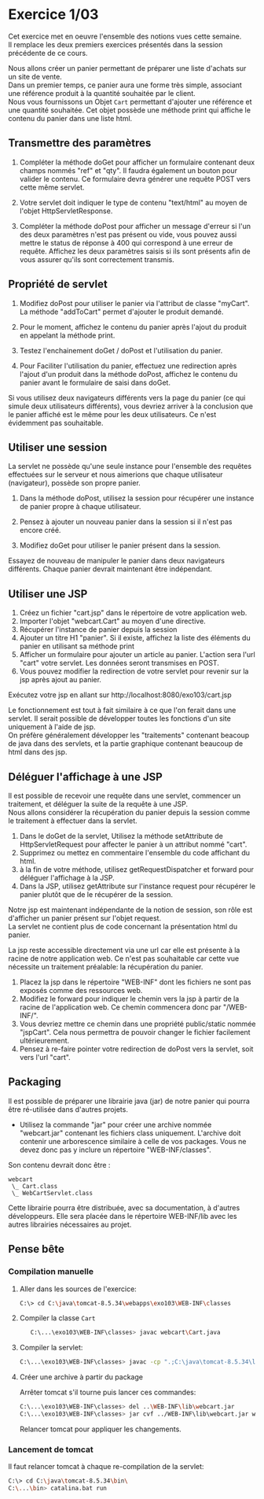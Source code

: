 # Exercice 1/03

Cet exercice met en oeuvre l'ensemble des notions vues cette semaine.  
Il remplace les deux premiers exercices présentés dans la session précédente de ce cours.

Nous allons créer un panier permettant de préparer une liste d'achats sur un site de vente.  
Dans un premier temps, ce panier aura une forme très simple, associant une référence produit à la quantité souhaitée par le client.  
Nous vous fournissons un Objet `Cart` permettant d'ajouter une référence et une quantité souhaitée. Cet objet possède une méthode print qui affiche le contenu du panier dans une liste html.

## Transmettre des paramètres

1. Compléter la méthode doGet pour afficher un formulaire contenant deux champs nommés "ref" et "qty". Il faudra également un bouton pour valider le contenu. Ce formulaire devra générer une requête POST vers cette même servlet.

1. Votre servlet doit indiquer le type de contenu "text/html" au moyen de l'objet HttpServletResponse.

1. Compléter la méthode doPost pour afficher un message d'erreur si l'un des deux paramètres n'est pas présent ou vide, vous pouvez aussi mettre le status de réponse à 400 qui correspond à une erreur de requête. Affichez les deux paramètres saisis si ils sont présents afin de vous assurer qu'ils sont correctement transmis.

## Propriété de servlet

1. Modifiez doPost pour utiliser le panier via l'attribut de classe "myCart". La méthode "addToCart" permet d'ajouter le produit demandé.

1. Pour le moment, affichez le contenu du panier après l'ajout du produit en appelant la méthode print.

1. Testez l'enchainement doGet / doPost et l'utilisation du panier.

1. Pour Faciliter l'utilisation du panier, effectuez une redirection après l'ajout d'un produit dans la méthode doPost, affichez le contenu du panier avant le formulaire de saisi dans doGet.

Si vous utilisez deux navigateurs différents vers la page du panier (ce qui simule deux utilisateurs différents), vous devriez arriver à la conclusion que le panier affiché est le même pour les deux utilisateurs. Ce n'est évidemment pas souhaitable.

## Utiliser une session

La servlet ne possède qu'une seule instance pour l'ensemble des requêtes effectuées sur le serveur et nous aimerions que chaque utilisateur (navigateur), possède son propre panier.

1. Dans la méthode doPost, utilisez la session pour récupérer une instance de panier propre à chaque utilisateur.

1. Pensez à ajouter un nouveau panier dans la session si il n'est pas encore créé.

1. Modifiez doGet pour utiliser le panier présent dans la session.

Essayez de nouveau de manipuler le panier dans deux navigateurs différents. Chaque panier devrait maintenant être indépendant.

## Utiliser une JSP

1. Créez un fichier "cart.jsp" dans le répertoire de votre application web.
1. Importer l'objet "webcart.Cart" au moyen d'une directive.
1. Récupérer l'instance de panier depuis la session
1. Ajouter un titre H1 "panier". Si il existe, affichez la liste des éléments du panier en utilisant sa méthode print
1. Afficher un formulaire pour ajouter un article au panier. L'action sera l'url "cart" votre servlet. Les données seront transmises en POST.
1. Vous pouvez modifier la redirection de votre servlet pour revenir sur la jsp après ajout au panier.

Exécutez votre jsp en allant sur http://localhost:8080/exo103/cart.jsp

Le fonctionnement est tout à fait similaire à ce que l'on ferait dans une servlet. Il serait possible de développer toutes les fonctions d'un site uniquement à l'aide de jsp.  
On préfère généralement développer les "traitements" contenant beacoup de java dans des servlets, et la partie graphique contenant beaucoup de html dans des jsp.

## Déléguer l'affichage à une JSP

Il est possible de recevoir une requête dans une servlet, commencer un traitement, et déléguer la suite de la requête à une JSP.  
Nous allons considérer la récupération du panier depuis la session comme le traitement à effectuer dans la servlet.

1. Dans le doGet de la servlet, Utilisez la méthode setAttribute de HttpServletRequest pour affecter le panier à un attribut nommé "cart".
1. Supprimez ou mettez en commentaire l'ensemble du code affichant du html.
1. à la fin de votre méthode, utilisez getRequestDispatcher et forward pour déléguer l'affichage à la JSP.
1. Dans la JSP, utilisez getAttribute sur l'instance request pour récupérer le panier plutôt que de le récupérer de la session.

Notre jsp est maintenant indépendante de la notion de session, son rôle est d'afficher un panier présent sur l'objet request.  
La servlet ne contient plus de code concernant la présentation html du panier.

La jsp reste accessible directement via une url car elle est présente à la racine de notre application web. Ce n'est pas souhaitable car cette vue nécessite un traitement préalable: la récupération du panier.

1. Placez la jsp dans le répertoire "WEB-INF" dont les fichiers ne sont pas exposés comme des ressources web.
1. Modifiez le forward pour indiquer le chemin vers la jsp à partir de la racine de l'application web. Ce chemin commencera donc par "/WEB-INF/".
1. Vous devriez mettre ce chemin dans une propriété public/static nommée "jspCart". Cela nous permettra de pouvoir changer le fichier facilement ultérieurement.
1. Pensez à re-faire pointer votre redirection de doPost vers la servlet, soit vers l'url "cart".

## Packaging

Il est possible de préparer une librairie java (jar) de notre panier qui pourra être ré-utilisée dans d'autres projets.

- Utilisez la commande "jar" pour créer une archive nommée "webcart.jar" contenant les fichiers class uniquement. L'archive doit contenir une arborescence similaire à celle de vos packages. Vous ne devez donc pas y inclure un répertoire "WEB-INF/classes".

Son contenu devrait donc être :

```plain
webcart
 \_ Cart.class
 \_ WebCartServlet.class
```

Cette librairie pourra être distribuée, avec sa documentation, à d'autres développeurs. Elle sera placée dans le répertoire WEB-INF/lib avec les autres librairies nécessaires au projet.

## Pense bête

### Compilation manuelle

1. Aller dans les sources de l'exercice:

   ```bash
   C:\> cd C:\java\tomcat-8.5.34\webapps\exo103\WEB-INF\classes
   ```

1. Compiler la classe `Cart`

   ```bash
      C:\...\exo103\WEB-INF\classes> javac webcart\Cart.java
   ```

1. Compiler la servlet:

   ```bash
   C:\...\exo103\WEB-INF\classes> javac -cp ".;C:\java\tomcat-8.5.34\lib\servlet-api.jar;C:\java\tomcat-8.5.34\webapps\exo103\WEB-INF\lib\commons-lang3-3.8.1.jar" webcart\WebCartServlet.java
   ```

1. Créer une archive à partir du package

   Arrêter tomcat s'il tourne puis lancer ces commandes:

   ```bash
   C:\...\exo103\WEB-INF\classes> del ..\WEB-INF\lib\webcart.jar
   C:\...\exo103\WEB-INF\classes> jar cvf ../WEB-INF\lib\webcart.jar webcart\*.class
   ```

   Relancer tomcat pour appliquer les changements.

### Lancement de tomcat

Il faut relancer tomcat à chaque re-compilation de la servlet:

```bash
C:\> cd C:\java\tomcat-8.5.34\bin\
C:\...\bin> catalina.bat run
```
